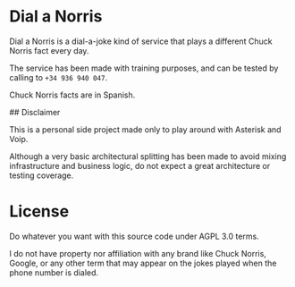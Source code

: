 # Dial a Norris

Dial a Norris is a dial-a-joke kind of service that plays a different Chuck Norris fact every day.

The service has been made with training purposes, and can be tested by calling to `+34 936 940 047`.

Chuck Norris facts are in Spanish.

## Disclaimer

This is a personal side project made only to play around with Asterisk and Voip.

Although a very basic architectural splitting has been made to avoid mixing infrastructure and business logic, do not expect a great architecture or testing coverage.

# License

Do whatever you want with this source code under AGPL 3.0 terms.

I do not have property nor affiliation with any brand like Chuck Norris, Google, or any other term that may appear on the jokes played when the phone number is dialed.